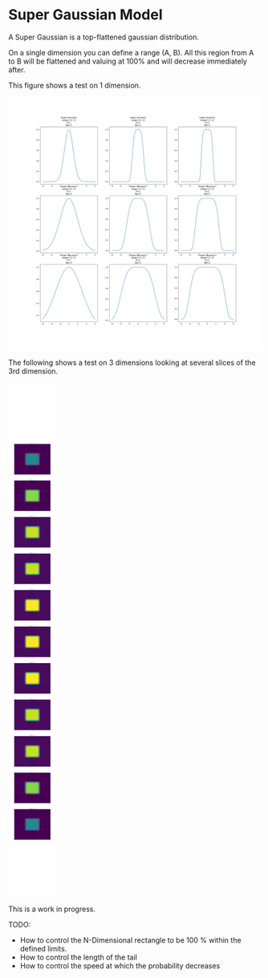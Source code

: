 # Super Gaussian Model

A Super Gaussian is a top-flattened gaussian distribution.

On a single dimension you can define a range (A, B). All this region from A to B will be flattened and valuing at 100% and will decrease immediately after.

This figure shows a test on 1 dimension.

![1-dimensional-test](tmp/figures/sg_1d_test.png)

The following shows a test on 3 dimensions looking at several slices of the 3rd dimension.

![3-dimensional-test](tmp/figures/3DSuperGaussianSim.png)

This is a work in progress.

TODO:
- How to control the N-Dimensional rectangle to be 100 % within the defined limits.
- How to control the length of the tail
- How to control the speed at which the probability decreases
